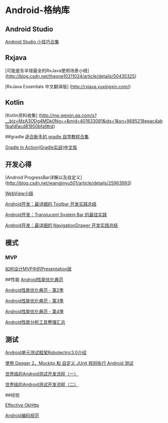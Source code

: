 # Android-格纳库

## Android Studio
[Android Studio 小技巧合集](http://laobie.github.io/android/2016/02/14/android-studio-tips.html)

## Rxjava
[可能是东半球最全的RxJava使用场景小结]
(http://blog.csdn.net/theone10211024/article/details/50435325)

[RxJava Essentials 中文翻译版]
(http://rxjava.yuxingxin.com/)

## Kotlin
[Kotlin资料收集]
(http://mp.weixin.qq.com/s?__biz=MzA3ODg4MDk0Ng==&mid=401833091&idx=1&sn=9685218eeac4abfbafdfacd81950bfa1#rd)

##gradle
[适合新手的 gradle 自学教程合集](https://testerhome.com/topics/1867)

[Gradle In Action(Gradle实战)中文版](https://lippiouyang.gitbooks.io/gradle-in-action-cn/content/)

## 开发心得

[Android ProgressBar详解以及自定义]
(http://blog.csdn.net/wangjinyu501/article/details/25963993)

[WebView小结](http://www.jianshu.com/p/897d9e3bc783)

[Android开发：最详细的 Toolbar 开发实践总结](http://www.jianshu.com/p/79604c3ddcae)

[Android开发：Translucent System Bar 的最佳实践](http://www.jianshu.com/p/0acc12c29c1b)

[Android开发：最详细的 NavigationDrawer 开发实践总结](http://www.jianshu.com/p/c8cbeb7ea43a)

## 模式

### MVP
[如何设计MVP中的Presentation层](http://blog.chengdazhi.com/index.php/115)


##性能
[Android性能优化典范](http://hukai.me/android-performance-patterns/)

[Android性能优化典范 - 第2季](http://hukai.me/android-performance-patterns-season-2/)

[Android性能优化典范 - 第3季](http://hukai.me/android-performance-patterns-season-3/)

[Android性能优化典范 - 第4季](http://hukai.me/android-performance-patterns-season-4/)

[Android性能分析工具整理汇总](http://www.jianshu.com/p/8b77d394b2a6)
## 测试
[Android单元测试框架Robolectric3.0介绍](http://www.jianshu.com/p/9d988a2f8ff7)

[使用 Dagger 2，Mockito 和 自定义 JUnit 规则执行 Android 测试](http://www.jianshu.com/p/283e4a4eda87)

[世界级的Android测试开发流程（一）](http://blog.zhaiyifan.cn/2016/02/23/world-class-testing-development-pipeline-for-android-part-1/)

[世界级的Android测试开发流程（二）](http://blog.zhaiyifan.cn/2016/02/23/world-class-testing-development-pipeline-for-android-part-2/)

##经验

[Effective OkHttp](https://github.com/xitu/gold-miner/blob/master/TODO/effective-okhttp.md)

[Android编码规范](http://laobie.github.io/android/2015/11/02/code-style-guideline-for-android.html)
